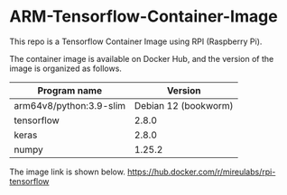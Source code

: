 # ARM-Tensorflow-Container-Image

This repo is a Tensorflow Container Image using RPI (Raspberry Pi).

The container image is available on Docker Hub, and the version of the image is organized as follows.

| Program name | Version |
| ----------------------- | -------------------- |
| arm64v8/python:3.9-slim | Debian 12 (bookworm) |
| tensorflow | 2.8.0 |
| keras | 2.8.0 |
| numpy | 1.25.2 |

The image link is shown below.
https://hub.docker.com/r/mireulabs/rpi-tensorflow
